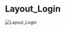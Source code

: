 # Layout_Login

![Layout_Login](https://user-images.githubusercontent.com/108759317/196831790-b24384f5-58d8-4650-affa-f1c4dcf9f5eb.png)
